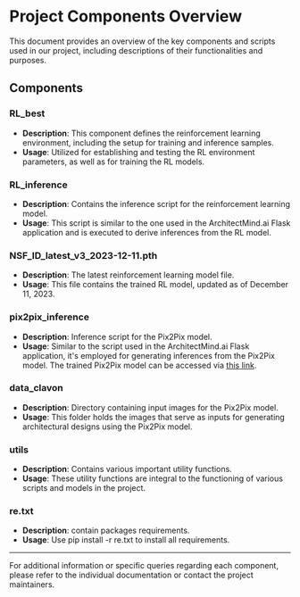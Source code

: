 # Project Components Overview

This document provides an overview of the key components and scripts used in our project, including descriptions of their functionalities and purposes.

## Components

### RL_best
- **Description**: This component defines the reinforcement learning environment, including the setup for training and inference samples.
- **Usage**: Utilized for establishing and testing the RL environment parameters, as well as for training the RL models.

### RL_inference
- **Description**: Contains the inference script for the reinforcement learning model.
- **Usage**: This script is similar to the one used in the ArchitectMind.ai Flask application and is executed to derive inferences from the RL model.

### NSF_ID_latest_v3_2023-12-11.pth
- **Description**: The latest reinforcement learning model file.
- **Usage**: This file contains the trained RL model, updated as of December 11, 2023.

### pix2pix_inference
- **Description**: Inference script for the Pix2Pix model.
- **Usage**: Similar to the script used in the ArchitectMind.ai Flask application, it's employed for generating inferences from the Pix2Pix model. The trained Pix2Pix model can be accessed via [this link](#).

### data_clavon
- **Description**: Directory containing input images for the Pix2Pix model.
- **Usage**: This folder holds the images that serve as inputs for generating architectural designs using the Pix2Pix model.

### utils
- **Description**: Contains various important utility functions.
- **Usage**: These utility functions are integral to the functioning of various scripts and models in the project.

### re.txt
- **Description**: contain packages requirements.
- **Usage**: Use pip install -r re.txt to install all requirements.

---

For additional information or specific queries regarding each component, please refer to the individual documentation or contact the project maintainers.

